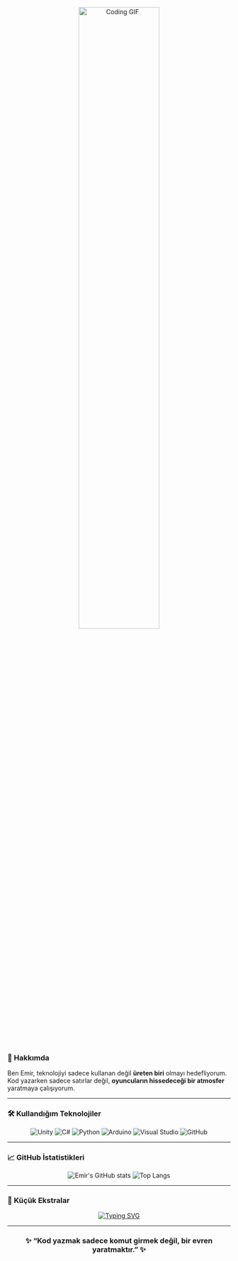 <p align="center">
  <img src="https://github.com/user-attachments/assets/8f320304-d9ce-4a5f-9506-6d200d945263" 
       alt="Coding GIF" 
       width="60%">
</p>

### 🧠 Hakkımda
Ben Emir, teknolojiyi sadece kullanan değil **üreten biri** olmayı hedefliyorum.  
Kod yazarken sadece satırlar değil, **oyuncuların hissedeceği bir atmosfer** yaratmaya çalışıyorum.  

---

### 🛠️ Kullandığım Teknolojiler
<div align="center">

![Unity](https://img.shields.io/badge/Engine-Unity-000000?logo=unity&logoColor=white&style=for-the-badge)
![C#](https://img.shields.io/badge/Code-C%23-239120?logo=c-sharp&logoColor=white&style=for-the-badge)
![Python](https://img.shields.io/badge/Code-Python-3776AB?logo=python&logoColor=white&style=for-the-badge)
![Arduino](https://img.shields.io/badge/Hardware-Arduino-00979D?logo=arduino&logoColor=white&style=for-the-badge)
![Visual Studio](https://img.shields.io/badge/IDE-Visual_Studio-5C2D91?logo=visual-studio&logoColor=white&style=for-the-badge)
![GitHub](https://img.shields.io/badge/Version_Control-GitHub-181717?logo=github&logoColor=white&style=for-the-badge)

</div>

---

### 📈 GitHub İstatistikleri
<div align="center">

![Emir's GitHub stats](https://github-readme-stats.vercel.app/api?username=Varitechh&show_icons=true&theme=tokyonight&hide_border=true)
![Top Langs](https://github-readme-stats.vercel.app/api/top-langs/?username=Varitechh&layout=compact&theme=tokyonight&hide_border=true)

</div>

---

### 🧩 Küçük Ekstralar
<div align="center">

[![Typing SVG](https://readme-typing-svg.herokuapp.com?color=00FFFF&lines=Unity+Game+Developer;Python;Arduino;Always+Learning+Something+New)](https://git.io/typing-svg)


</div>

---

<h3 align="center">✨ “Kod yazmak sadece komut girmek değil, bir evren yaratmaktır.” ✨</h3>
